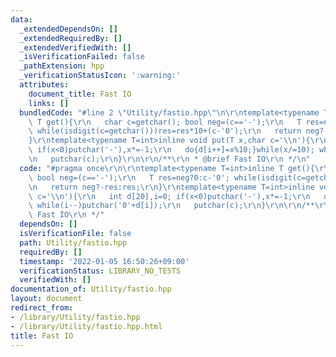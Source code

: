 ```yaml
---
data:
  _extendedDependsOn: []
  _extendedRequiredBy: []
  _extendedVerifiedWith: []
  _isVerificationFailed: false
  _pathExtension: hpp
  _verificationStatusIcon: ':warning:'
  attributes:
    document_title: Fast IO
    links: []
  bundledCode: "#line 2 \"Utility/fastio.hpp\"\n\r\ntemplate<typename T=int>inline\
    \ T get(){\r\n   char c=getchar(); bool neg=(c=='-');\r\n   T res=neg?0:c-'0';\
    \ while(isdigit(c=getchar()))res=res*10+(c-'0');\r\n   return neg?-res:res;\r\n\
    }\r\ntemplate<typename T=int>inline void put(T x,char c='\\n'){\r\n   int d[20],i=0;\
    \ if(x<0)putchar('-'),x*=-1;\r\n   do{d[i++]=x%10;}while(x/=10); while(i--)putchar('0'+d[i]);\r\
    \n   putchar(c);\r\n}\r\n\r\n/**\r\n * @brief Fast IO\r\n */\n"
  code: "#pragma once\r\n\r\ntemplate<typename T=int>inline T get(){\r\n   char c=getchar();\
    \ bool neg=(c=='-');\r\n   T res=neg?0:c-'0'; while(isdigit(c=getchar()))res=res*10+(c-'0');\r\
    \n   return neg?-res:res;\r\n}\r\ntemplate<typename T=int>inline void put(T x,char\
    \ c='\\n'){\r\n   int d[20],i=0; if(x<0)putchar('-'),x*=-1;\r\n   do{d[i++]=x%10;}while(x/=10);\
    \ while(i--)putchar('0'+d[i]);\r\n   putchar(c);\r\n}\r\n\r\n/**\r\n * @brief\
    \ Fast IO\r\n */"
  dependsOn: []
  isVerificationFile: false
  path: Utility/fastio.hpp
  requiredBy: []
  timestamp: '2022-01-05 16:50:26+09:00'
  verificationStatus: LIBRARY_NO_TESTS
  verifiedWith: []
documentation_of: Utility/fastio.hpp
layout: document
redirect_from:
- /library/Utility/fastio.hpp
- /library/Utility/fastio.hpp.html
title: Fast IO
---
```

